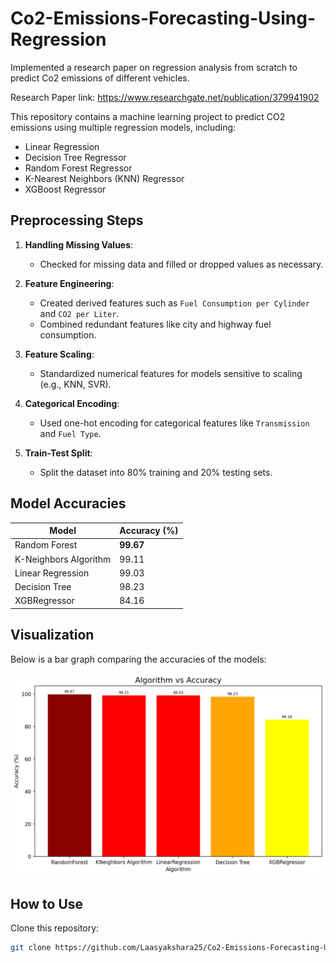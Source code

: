 # Co2-Emissions-Forecasting-Using-Regression
Implemented a research paper on regression analysis from scratch to predict Co2 emissions of different vehicles.

Research Paper link: https://www.researchgate.net/publication/379941902


This repository contains a machine learning project to predict CO2 emissions using multiple regression models, including:
- Linear Regression
- Decision Tree Regressor
- Random Forest Regressor
- K-Nearest Neighbors (KNN) Regressor
- XGBoost Regressor



## **Preprocessing Steps**

1. **Handling Missing Values**:
   - Checked for missing data and filled or dropped values as necessary.

2. **Feature Engineering**:
   - Created derived features such as `Fuel Consumption per Cylinder` and `CO2 per Liter`.
   - Combined redundant features like city and highway fuel consumption.

3. **Feature Scaling**:
   - Standardized numerical features for models sensitive to scaling (e.g., KNN, SVR).

4. **Categorical Encoding**:
   - Used one-hot encoding for categorical features like `Transmission` and `Fuel Type`.

5. **Train-Test Split**:
   - Split the dataset into 80% training and 20% testing sets.



## **Model Accuracies**

| Model               | Accuracy (%) |
|----------------------|--------------|
| Random Forest        | **99.67**    |
| K-Neighbors Algorithm| 99.11        |
| Linear Regression    | 99.03        |
| Decision Tree        | 98.23        |
| XGBRegressor         | 84.16        |



## **Visualization**

Below is a bar graph comparing the accuracies of the models:

![Algorithm vs Accuracy](https://github.com/Laasyakshara25/Co2-Emissions-Forecasting-Using-Regression/blob/main/assets/algorithm_vs_accuracy.png)



## **How to Use**
 Clone this repository:
   ```bash
   git clone https://github.com/Laasyakshara25/Co2-Emissions-Forecasting-Using-Regression.git
   ```
